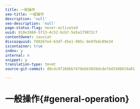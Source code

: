 ```yaml
---
title: 一般操作
seo-title: 一般操作
description: 'null'
seo-description: 'null'
page-status-flag: never-activated
uuid: 810e3960-5713-4c52-bcb7-5e5a179872c7
contentOwner: sauviat
discoiquuid: f80267e4-63df-45e1-985c-0e9fbdc09e3d
iscontainer: true
index: y
internal: n
snippet: y
translation-type: tm+mt
source-git-commit: d0cdc8f268bb7478ebb3020dcde7dd33d0819a81

---
```



# 一般操作{#general-operation}

